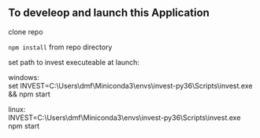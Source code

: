 To develeop and launch this Application
--------------------------

clone repo  

`npm install` from repo directory  

set path to invest executeable at launch:  

windows:  
set INVEST=C:\Users\dmf\Miniconda3\envs\invest-py36\Scripts\invest.exe && npm start  
  
linux:  
INVEST=C:\Users\dmf\Miniconda3\envs\invest-py36\Scripts\invest.exe npm start  